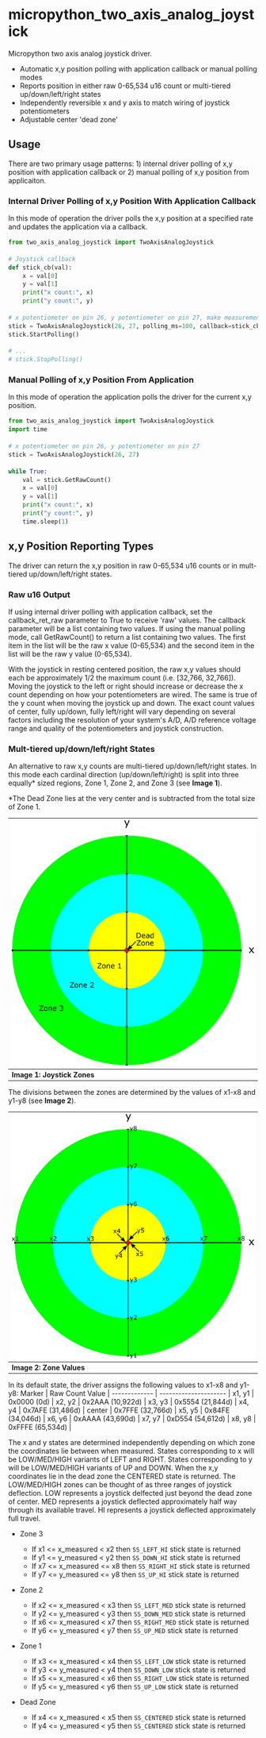# micropython_two_axis_analog_joystick
Micropython two axis analog joystick driver.  
- Automatic x,y position polling with application callback or manual polling modes
- Reports position in either raw 0-65,534 u16 count or multi-tiered up/down/left/right states
- Independently reversible x and y axis to match wiring of joystick potentiometers
- Adjustable center 'dead zone'  

## Usage
There are two primary usage patterns: 1) internal driver polling of x,y position with application callback or 2) manual polling of x,y position from applicaiton.

### Internal Driver Polling of x,y Position With Application Callback
In this mode of operation the driver polls the x,y position at a specified rate and updates the application via a callback.

```python
from two_axis_analog_joystick import TwoAxisAnalogJoystick

# Joystick callback
def stick_cb(val):
    x = val[0]
    y = val[1]
    print("x count:", x)
    print("y count:", y)
    
# x potentiometer on pin 26, y potentiometer on pin 27, make measurement every 100ms and return raw x,y counts    
stick = TwoAxisAnalogJoystick(26, 27, polling_ms=100, callback=stick_cb, callback_ret_raw=True)
stick.StartPolling()

# ...
# stick.StopPolling()
```

### Manual Polling of x,y Position From Application
In this mode of operation the application polls the driver for the current x,y position.

```python
from two_axis_analog_joystick import TwoAxisAnalogJoystick
import time

# x potentiometer on pin 26, y potentiometer on pin 27    
stick = TwoAxisAnalogJoystick(26, 27)

while True:
    val = stick.GetRawCount()
    x = val[0]
    y = val[1]
    print("x count:", x)
    print("y count:", y)
    time.sleep(1)
```

## x,y Position Reporting Types
The driver can return the x,y position in raw 0-65,534 u16 counts or in mult-tiered up/down/left/right states.

### Raw u16 Output
If using internal driver polling with application callback, set the callback_ret_raw parameter to True to receive 'raw' values.  The callback parameter will be a list containing two values. If using the manual polling mode, call GetRawCount() to return a list containing two values.  The first item in the list will be the raw x value (0-65,534) and the second item in the list will be the raw y value (0-65,534).  

With the joystick in resting centered position, the raw x,y values should each be approximately 1/2 the maximum count (i.e. [32,766, 32,766]).  Moving the joystick to the left or right should increase or decrease the x count depending on how your potentiometers are wired.  The same is true of the y count when moving the joystick up and down.  The exact count values of center, fully up/down, fully left/right will vary depending on several factors including the resolution of your system's A/D, A/D reference voltage range and quality of the potentiometers and joystick construction.  

### Mult-tiered up/down/left/right States
An alternative to raw x,y counts are multi-tiered up/down/left/right states.  In this mode each cardinal direction (up/down/left/right) is split into three equally\* sized regions, Zone 1, Zone 2, and Zone 3 (see **Image 1**).  

\*The Dead Zone lies at the very center and is subtracted from the total size of Zone 1.

![two_axis_analog_joystick_zones](/images/two_axis_analog_joystick_zones.png) |
----------------------- |
**Image 1: Joystick Zones** |

The divisions between the zones are determined by the values of x1-x8 and y1-y8 (see **Image 2**).

![two_axis_analog_joystick_values](/images/two_axis_analog_joystick_values.png) |
----------------------- |
**Image 2: Zone Values** |
 
In its default state, the driver assigns the following values to x1-x8 and y1-y8:
Marker        | Raw Count Value       |
------------- | --------------------- |
  x1, y1      |   0x0000 (0d)         |
  x2, y2      |   0x2AAA (10,922d)    |
  x3, y3      |   0x5554 (21,844d)    |
  x4, y4      |   0x7AFE (31,486d)    |
  center      |   0x7FFE (32,766d)    |
  x5, y5      |   0x84FE (34,046d)    |
  x6, y6      |   0xAAAA (43,690d)    |
  x7, y7      |   0xD554 (54,612d)    |
  x8, y8      |   0xFFFE (65,534d)    |

The x and y states are determined independently depending on which zone the coordinates lie between when measured.  States corresponding to x will be LOW/MED/HIGH variants of LEFT and RIGHT.  States corresponding to y will be LOW/MED/HIGH variants of UP and DOWN.  When the x,y coordinates lie in the dead zone the CENTERED state is returned.  The LOW/MED/HIGH zones can be thought of as three ranges of joystick deflection.  LOW represents a joystick delfected just beyond the dead zone of center.  MED represents a joystick deflected approximately half way through its available travel.  HI represents a joystick deflected approximately full travel.  

* Zone 3 
  * If x1 <= x_measured < x2 then ```SS_LEFT_HI``` stick state is returned
  * If y1 <= y_measured < y2 then ```SS_DOWN_HI``` stick state is returned
  * If x7 <= x_measured <= x8 then ```SS_RIGHT_HI``` stick state is returned
  * If y7 <= y_measured <= y8 then ```SS_UP_HI``` stick state is returned

* Zone 2 
  * If x2 <= x_measured < x3 then ```SS_LEFT_MED``` stick state is returned
  * If y2 <= y_measured < y3 then ```SS_DOWN_MED``` stick state is returned
  * If x6 <= x_measured < x7 then ```SS_RIGHT_MED``` stick state is returned
  * If y6 <= y_measured < y7 then ```SS_UP_MED``` stick state is returned

* Zone 1 
  * If x3 <= x_measured < x4 then ```SS_LEFT_LOW``` stick state is returned
  * If y3 <= y_measured < y4 then ```SS_DOWN_LOW``` stick state is returned
  * If x5 <= x_measured < x6 then ```SS_RIGHT_LOW``` stick state is returned
  * If y5 <= y_measured < y6 then ```SS_UP_LOW``` stick state is returned

* Dead Zone
  * If x4 <= x_measured < x5 then ```SS_CENTERED``` stick state is returned
  * If y4 <= y_measured < y5 then ```SS_CENTERED``` stick state is returned
